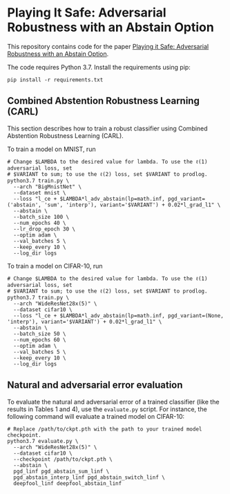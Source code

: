 # Playing It Safe: Adversarial Robustness with an Abstain Option

This repository contains code for the paper [Playing it Safe: Adversarial Robustness with an Abstain Option](https://arxiv.org/abs/1911.11253).

The code requires Python 3.7. Install the requirements using pip:

    pip install -r requirements.txt

## Combined Abstention Robustness Learning (CARL)

This section describes how to train a robust classifier using Combined Abstention Robustness Learning (CARL).

To train a model on MNIST, run

    # Change $LAMBDA to the desired value for lambda. To use the ℓ(1) adversarial loss, set
    # $VARIANT to sum; to use the ℓ(2) loss, set $VARIANT to prodlog.
    python3.7 train.py \
      --arch "BigMnistNet" \
      --dataset mnist \
      --loss "l_ce + $LAMBDA*l_adv_abstain(lp=math.inf, pgd_variant=('abstain', 'sum', 'interp'), variant='$VARIANT') + 0.02*l_grad_l1" \
      --abstain \
      --batch_size 100 \
      --num_epochs 40 \
      --lr_drop_epoch 30 \
      --optim adam \
      --val_batches 5 \
      --keep_every 10 \
      --log_dir logs

To train a model on CIFAR-10, run

    # Change $LAMBDA to the desired value for lambda. To use the ℓ(1) adversarial loss, set
    # $VARIANT to sum; to use the ℓ(2) loss, set $VARIANT to prodlog.
    python3.7 train.py \
      --arch "WideResNet28x(5)" \
      --dataset cifar10 \
      --loss "l_ce + $LAMBDA*l_adv_abstain(lp=math.inf, pgd_variant=(None, 'interp'), variant='$VARIANT') + 0.02*l_grad_l1" \
      --abstain \
      --batch_size 50 \
      --num_epochs 60 \
      --optim adam \
      --val_batches 5 \
      --keep_every 10 \
      --log_dir logs

## Natural and adversarial error evaluation 

To evaluate the natural and adversarial error of a trained classifier (like the results in Tables 1 and 4), use the `evaluate.py` script. For instance, the following command will evaluate a trained model on CIFAR-10:

    # Replace /path/to/ckpt.pth with the path to your trained model checkpoint.
    python3.7 evaluate.py \
      --arch "WideResNet28x(5)" \
      --dataset cifar10 \
      --checkpoint /path/to/ckpt.pth \
      --abstain \
      pgd_linf pgd_abstain_sum_linf \
      pgd_abstain_interp_linf pgd_abstain_switch_linf \
      deepfool_linf deepfool_abstain_linf
